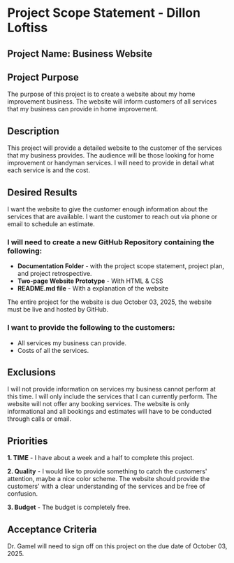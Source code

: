 # Project Scope Statement - Dillon Loftiss

## Project Name: Business Website

## Project Purpose
The purpose of this project is to create a website about my home improvement business. The website will inform customers of all services that my business can provide in home improvement.
## Description
This project will provide a detailed website to the customer of the services that my business provides. The audience will be those looking for home improvement or handyman services. I will need to provide in detail what each service is and the cost. 
## Desired Results
I want the website to give the customer enough information about the services that are available. I want the customer to reach out via phone or email to schedule an estimate. 
### I will need to create a new GitHub Repository containing the following: 
* __Documentation Folder__ - with the project scope statement, project plan, and project retrospective.
* __Two-page Website Prototype__ - With HTML & CSS
* __README.md file__ - With a explanation of the website

The entire project for the website is due October 03, 2025, the website must be live and hosted by GitHub.

### I want to provide the following to the customers:
* All services my business can provide.
* Costs of all the services.

## Exclusions
I will not provide information on services my business cannot perform at this time. I will only include the services that I can currently perform. The website will not offer any booking services. The website is only informational and all bookings and estimates will have to be conducted through calls or email.

## Priorities
__1. TIME__ - I have about a week and a half to complete this project. 

__2. Quality__ - I would like to provide something to catch the customers' attention, maybe a nice color scheme. The website should provide the customers' with a clear understanding of the services and be free of confusion. 

__3. Budget__ - The budget is completely free.

## Acceptance Criteria
Dr. Gamel will need to sign off on this project on the due date of October 03, 2025.  
